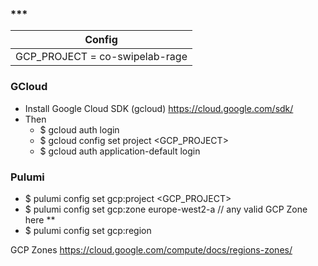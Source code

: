 
### ***
| Config                         |
|--------------------------------|
| GCP_PROJECT = co-swipelab-rage |


### GCloud 
* Install Google Cloud SDK (gcloud) https://cloud.google.com/sdk/ 
* Then
  * $ gcloud auth login
  * $ gcloud config set project <GCP_PROJECT>
  * $ gcloud auth application-default login

### Pulumi
* $ pulumi config set gcp:project <GCP_PROJECT>
* $ pulumi config set gcp:zone europe-west2-a     // any valid GCP Zone here
**
* $ pulumi config set gcp:region <GCP-REGION>


GCP Zones
https://cloud.google.com/compute/docs/regions-zones/